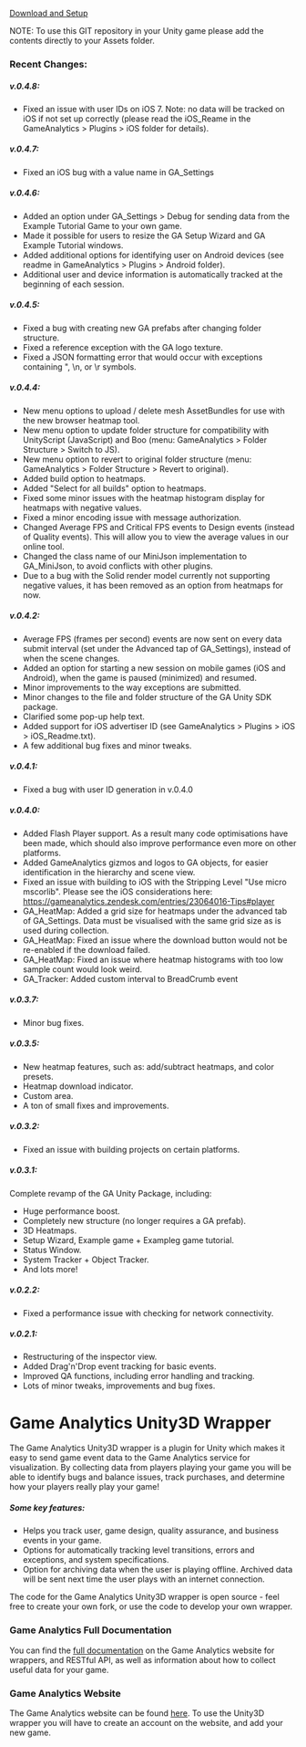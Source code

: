 [Download and Setup](http://support.gameanalytics.com/entries/22584741-Download-and-setup)

NOTE: To use this GIT repository in your Unity game please add the contents directly to your Assets folder.

### Recent Changes:

##### v.0.4.8:

- Fixed an issue with user IDs on iOS 7. Note: no data will be tracked on iOS if not set up correctly (please read the iOS_Reame in the GameAnalytics > Plugins > iOS folder for details).

##### v.0.4.7:

- Fixed an iOS bug with a value name in GA_Settings

##### v.0.4.6:

- Added an option under GA_Settings > Debug for sending data from the Example Tutorial Game to your own game.
- Made it possible for users to resize the GA Setup Wizard and GA Example Tutorial windows.
- Added additional options for identifying user on Android devices (see readme in GameAnalytics > Plugins > Android folder).
- Additional user and device information is automatically tracked at the beginning of each session.

##### v.0.4.5:

- Fixed a bug with creating new GA prefabs after changing folder structure.
- Fixed a reference exception with the GA logo texture.
- Fixed a JSON formatting error that would occur with exceptions containing ", \n, or \r symbols.

##### v.0.4.4:

- New menu options to upload / delete mesh AssetBundles for use with the new browser heatmap tool.
- New menu option to update folder structure for compatibility with UnityScript (JavaScript) and Boo (menu: GameAnalytics > Folder Structure > Switch to JS).
- New menu option to revert to original folder structure (menu: GameAnalytics > Folder Structure > Revert to original).
- Added build option to heatmaps.
- Added "Select for all builds" option to heatmaps.
- Fixed some minor issues with the heatmap histogram display for heatmaps with negative values.
- Fixed a minor encoding issue with message authorization.
- Changed Average FPS and Critical FPS events to Design events (instead of Quality events). This will allow you to view the average values in our online tool.
- Changed the class name of our MiniJson implementation to GA_MiniJson, to avoid conflicts with other plugins.
- Due to a bug with the Solid render model currently not supporting negative values, it has been removed as an option from heatmaps for now.

##### v.0.4.2:

- Average FPS (frames per second) events are now sent on every data submit interval (set under the Advanced tap of GA_Settings), instead of when the scene changes.
- Added an option for starting a new session on mobile games (iOS and Android), when the game is paused (minimized) and resumed.
- Minor improvements to the way exceptions are submitted.
- Minor changes to the file and folder structure of the GA Unity SDK package.
- Clarified some pop-up help text.
- Added support for iOS advertiser ID (see GameAnalytics > Plugins > iOS > iOS_Readme.txt).
- A few additional bug fixes and minor tweaks.

##### v.0.4.1:

- Fixed a bug with user ID generation in v.0.4.0

##### v.0.4.0:

- Added Flash Player support. As a result many code optimisations have been made, which should also improve performance even more on other platforms.
- Added GameAnalytics gizmos and logos to GA objects, for easier identification in the hierarchy and scene view.
- Fixed an issue with building to iOS with the Stripping Level "Use micro mscorlib". Please see the iOS considerations here: https://gameanalytics.zendesk.com/entries/23064016-Tips#player
- GA_HeatMap: Added a grid size for heatmaps under the advanced tab of GA_Settings. Data must be visualised with the same grid size as is used during collection.
- GA_HeatMap: Fixed an issue where the download button would not be re-enabled if the download failed.
- GA_HeatMap: Fixed an issue where heatmap histograms with too low sample count would look weird.
- GA_Tracker: Added custom interval to BreadCrumb event

##### v.0.3.7:

- Minor bug fixes.

##### v.0.3.5:

- New heatmap features, such as: add/subtract heatmaps, and color presets.
- Heatmap download indicator.
- Custom area.
- A ton of small fixes and improvements.

##### v.0.3.2:

- Fixed an issue with building projects on certain platforms.

##### v.0.3.1:

Complete revamp of the GA Unity Package, including:
- Huge performance boost.
- Completely new structure (no longer requires a GA prefab).
- 3D Heatmaps.
- Setup Wizard, Example game + Exampleg game tutorial.
- Status Window.
- System Tracker + Object Tracker.
- And lots more!

##### v.0.2.2:

- Fixed a performance issue with checking for network connectivity.

##### v.0.2.1:

- Restructuring of the inspector view.
- Added Drag'n'Drop event tracking for basic events.
- Improved QA functions, including error handling and tracking.
- Lots of minor tweaks, improvements and bug fixes.

# Game Analytics Unity3D Wrapper

The Game Analytics Unity3D wrapper is a plugin for Unity which makes it easy to send game event data to the Game Analytics service for visualization. By collecting data from players playing your game you will be able to identify bugs and balance issues, track purchases, and determine how your players really play your game!

##### Some key features:

- Helps you track user, game design, quality assurance, and business events in your game.
- Options for automatically tracking level transitions, errors and exceptions, and system specifications.
- Option for archiving data when the user is playing offline. Archived data will be sent next time the user plays with an internet connection.

The code for the Game Analytics Unity3D wrapper is open source - feel free to create your own fork, or use the code to develop your own wrapper.

### Game Analytics Full Documentation

You can find the [full documentation](http://beta.gameanalytics.com/docs) on the Game Analytics website for wrappers, and RESTful API, as well as information about how to collect useful data for your game.

### Game Analytics Website

The Game Analytics website can be found [here](http://beta.gameanalytics.com/). To use the Unity3D wrapper you will have to create an account on the website, and add your new game.
